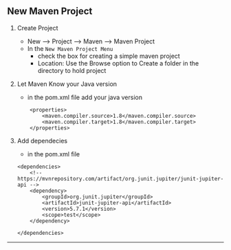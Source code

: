 ## New Maven Project
1. Create Project
    - New --> Project --> Maven --> Maven Project
    - In the `New Maven Project Menu`
        - check the box for creating a simple maven project
        - Location: Use the Browse option to Create a folder in the directory to hold project
2. Let Maven Know your Java version
    - in the pom.xml file add your java version
    ```
        <properties>
            <maven.compiler.source>1.8</maven.compiler.source>
            <maven.compiler.target>1.8</maven.compiler.target>
        </properties>
    ```

3. Add dependecies
    - in the pom.xml file
    ```
    <dependencies>
		<!-- https://mvnrepository.com/artifact/org.junit.jupiter/junit-jupiter-api -->
		<dependency>
			<groupId>org.junit.jupiter</groupId>
			<artifactId>junit-jupiter-api</artifactId>
			<version>5.7.1</version>
			<scope>test</scope>
		</dependency>

	</dependencies>
    ```


____________________________________
